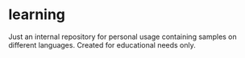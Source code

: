 # learning

Just an internal repository for personal usage containing samples on different languages.
Created for educational needs only.
